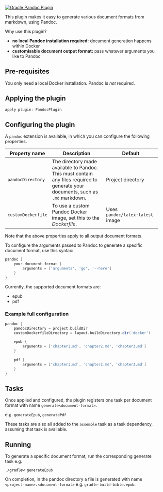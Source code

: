 [![Gradle Pandoc Plugin](https://github.com/tkgregory/gradle-pandoc-plugin/actions/workflows/gradle.yml/badge.svg)](https://github.com/tkgregory/gradle-pandoc-plugin/actions/workflows/gradle.yml)

This plugin makes it easy to generate various document formats from markdown, using Pandoc.

Why use this plugin?

* **no local Pandoc installation required:** document generation happens within Docker
* **customisable document output format:** pass whatever arguments you like to Pandoc

## Pre-requisites

You only need a local Docker installation. Pandoc is *not* required.

## Applying the plugin

```gradle
apply plugin: PandocPlugin
```

## Configuring the plugin

A `pandoc` extension is available, in which you can configure the following properties.

| Property name        | Description                                                                                                                      | Default                         |
|----------------------|----------------------------------------------------------------------------------------------------------------------------------|---------------------------------|
| `pandocDirectory`    | The directory made available to Pandoc. This must contain any files required to generate your documents, such as `.md` markdown. | Project directory               |
| `customDockerfile`   | To use a custom Pandoc Docker image, set this to the *Dockerfile*.                                                               | Uses `pandoc/latex:latest` image |

Note that the above properties apply to all output document formats.

To configure the arguments passed to Pandoc to generate a specific document format,
use this syntax:

```groovy
pandoc {
    your-document-format {
        arguments = ['arguments', 'go', '--here']
    }
}
```

Currently, the supported document formats are:
* epub
* pdf

### Example full configuration
```groovy
pandoc {
    pandocDirectory = project.buildDir
    customDockerfileDirectory = layout.buildDirectory.dir('docker')
    
    epub {
        arguments = ['chapter1.md', 'chapter2.md', 'chapter3.md']
    }
    
    pdf {
        arguments = ['chapter1.md', 'chapter2.md', 'chapter3.md']
    }
}
```

## Tasks

Once applied and configured, the plugin registers one task per document format
with name `generate<document-format>`.

e.g. `generateEpub`, `generatePdf`

These tasks are also all added to the `assemble` task as a task dependency, assuming that task is available.

## Running
To generate a specific document format, run the corresponding generate task e.g. 

`./gradlew generateEpub`

On completion, in the pandoc directory a file is generated with name `<project-name>.<document-format>` e.g. `gradle-build-bible.epub`.